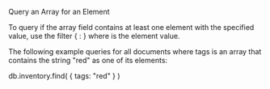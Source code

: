 Query an Array for an Element

To query if the array field contains at least one element with the specified value, use the filter { <field>: <value> } where <value> is the element value.

The following example queries for all documents where tags is an array that contains the string "red" as one of its elements:

db.inventory.find( { tags: "red" } )
